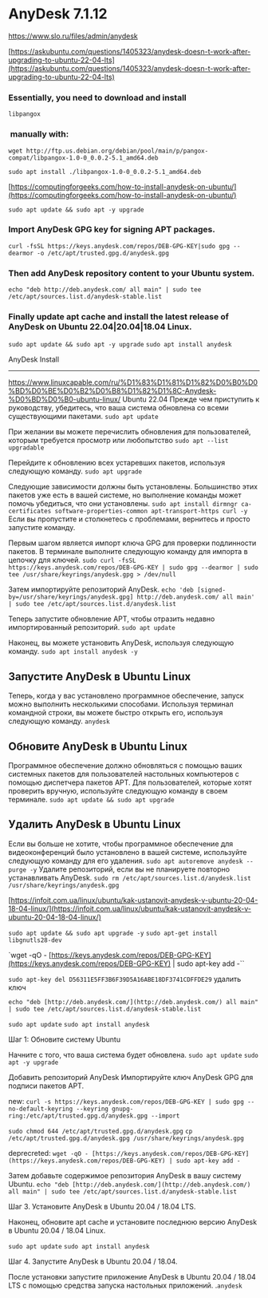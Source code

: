 # AnyDesk 7.1.12
https://www.slo.ru/files/admin/anydesk

[https://askubuntu.com/questions/1405323/anydesk-doesn-t-work-after-upgrading-to-ubuntu-22-04-lts](https://askubuntu.com/questions/1405323/anydesk-doesn-t-work-after-upgrading-to-ubuntu-22-04-lts)

### Essentially, you need to download and install 

`libpangox`

###  manually with:

`wget http://ftp.us.debian.org/debian/pool/main/p/pangox-compat/libpangox-1.0-0_0.0.2-5.1_amd64.deb`

`sudo apt install ./libpangox-1.0-0_0.0.2-5.1_amd64.deb`

[https://computingforgeeks.com/how-to-install-anydesk-on-ubuntu/](https://computingforgeeks.com/how-to-install-anydesk-on-ubuntu/)

`sudo apt update && sudo apt -y upgrade`

### Import AnyDesk GPG key for signing APT packages.

```
curl -fsSL https://keys.anydesk.com/repos/DEB-GPG-KEY|sudo gpg --dearmor -o /etc/apt/trusted.gpg.d/anydesk.gpg
```

### Then add AnyDesk repository content to your Ubuntu system.

```
echo "deb http://deb.anydesk.com/ all main" | sudo tee /etc/apt/sources.list.d/anydesk-stable.list
```

### Finally update apt cache and install the latest release of AnyDesk on Ubuntu 22.04|20.04|18.04 Linux.

`sudo apt update && sudo apt -y upgrade`
`sudo apt install anydesk`

AnyDesk Install

---------------
https://www.linuxcapable.com/ru/%D1%83%D1%81%D1%82%D0%B0%D0%BD%D0%BE%D0%B2%D0%B8%D1%82%D1%8C-Anydesk-%D0%BD%D0%B0-ubuntu-linux/
Ubuntu 22.04
Прежде чем приступить к руководству, убедитесь, что ваша система обновлена ​​со всеми существующими пакетами.
`sudo apt update`

При желании вы можете перечислить обновления для пользователей, которым требуется просмотр или любопытство
`sudo apt --list upgradable`

Перейдите к обновлению всех устаревших пакетов, используя следующую команду.
`sudo apt upgrade`

Следующие зависимости должны быть установлены. Большинство этих пакетов уже есть в вашей системе, но выполнение команды может помочь убедиться, что они установлены.
`sudo apt install dirmngr ca-certificates software-properties-common apt-transport-https curl -y`
Если вы пропустите и столкнетесь с проблемами, вернитесь и просто запустите команду.

Первым шагом является импорт ключа GPG для проверки подлинности пакетов. В терминале выполните следующую команду для импорта в цепочку для ключей.
`sudo curl -fsSL https://keys.anydesk.com/repos/DEB-GPG-KEY | sudo gpg --dearmor | sudo tee /usr/share/keyrings/anydesk.gpg > /dev/null`

Затем импортируйте репозиторий AnyDesk.
`echo 'deb [signed-by=/usr/share/keyrings/anydesk.gpg] http://deb.anydesk.com/ all main' | sudo tee /etc/apt/sources.list.d/anydesk.list`

Теперь запустите обновление APT, чтобы отразить недавно импортированный репозиторий.
`sudo apt update`

Наконец, вы можете установить AnyDesk, используя следующую команду.
`sudo apt install anydesk -y`

## Запустите AnyDesk в Ubuntu Linux

Теперь, когда у вас установлено программное обеспечение, запуск можно выполнить несколькими способами.
Используя терминал командной строки, вы можете быстро открыть его, используя следующую команду.
`anydesk`

## Обновите AnyDesk в Ubuntu Linux

Программное обеспечение должно обновляться с помощью ваших системных пакетов для пользователей настольных компьютеров с помощью диспетчера пакетов APT. Для пользователей, которые хотят проверить вручную, используйте следующую команду в своем терминале.
`sudo apt update && sudo apt upgrade`

## Удалить AnyDesk в Ubuntu Linux

Если вы больше не хотите, чтобы программное обеспечение для видеоконференций было установлено в вашей системе, используйте следующую команду для его удаления.
`sudo apt autoremove anydesk --purge -y`
Удалите репозиторий, если вы не планируете повторно устанавливать AnyDesk.
`sudo rm /etc/apt/sources.list.d/anydesk.list /usr/share/keyrings/anydesk.gpg`



[https://infoit.com.ua/linux/ubuntu/kak-ustanovit-anydesk-v-ubuntu-20-04-18-04-linux/](https://infoit.com.ua/linux/ubuntu/kak-ustanovit-anydesk-v-ubuntu-20-04-18-04-linux/)

`sudo apt update && sudo apt upgrade -y`
`sudo apt-get install libgnutls28-dev`

`wget -qO - [https://keys.anydesk.com/repos/DEB-GPG-KEY](https://keys.anydesk.com/repos/DEB-GPG-KEY) | sudo apt-key add -``

`sudo apt-key del D56311E5FF3B6F39D5A16ABE18DF3741CDFFDE29` удалить ключ

`echo "deb [http://deb.anydesk.com/](http://deb.anydesk.com/) all main" | sudo tee /etc/apt/sources.list.d/anydesk-stable.list`

`sudo apt update`
`sudo apt install anydesk`

Шаг 1: Обновите систему Ubuntu

Начните с того, что ваша система будет обновлена.
`sudo apt update`
`sudo apt -y upgrade`

Добавить репозиторий AnyDesk
Импортируйте ключ AnyDesk GPG для подписи пакетов APT.

new:
`curl -s https://keys.anydesk.com/repos/DEB-GPG-KEY | sudo gpg --no-default-keyring --keyring gnupg-ring:/etc/apt/trusted.gpg.d/anydesk.gpg --import`

`sudo chmod 644 /etc/apt/trusted.gpg.d/anydesk.gpg`
`cp /etc/apt/trusted.gpg.d/anydesk.gpg /usr/share/keyrings/anydesk.gpg`

deprecreted:
`wget -qO - [https://keys.anydesk.com/repos/DEB-GPG-KEY](https://keys.anydesk.com/repos/DEB-GPG-KEY) | sudo apt-key add -`

Затем добавьте содержимое репозитория AnyDesk в вашу систему Ubuntu.
`echo "deb [http://deb.anydesk.com/](http://deb.anydesk.com/) all main" | sudo tee /etc/apt/sources.list.d/anydesk-stable.list`

Шаг 3. Установите AnyDesk в Ubuntu 20.04 / 18.04 LTS.

Наконец, обновите apt cache и установите последнюю версию AnyDesk в Ubuntu 20.04 / 18.04 Linux.

`sudo apt update`
`sudo apt install anydesk`

Шаг 4. Запустите AnyDesk в Ubuntu 20.04 / 18.04.

После установки запустите приложение AnyDesk в Ubuntu 20.04 / 18.04 LTS с помощью средства запуска настольных приложений.
.`anydesk`